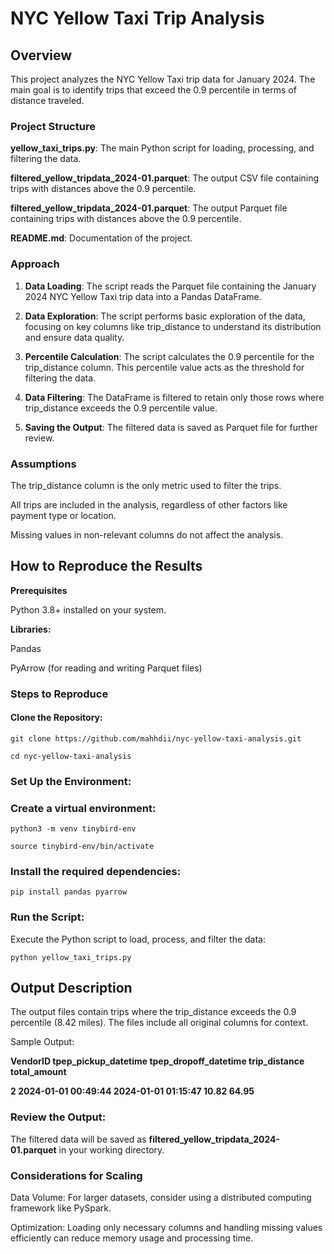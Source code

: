 # NYC Yellow Taxi Trip Analysis

## Overview

This project analyzes the NYC Yellow Taxi trip data for January 2024. The main goal is to identify trips that exceed the 0.9 percentile in terms of distance traveled.

### Project Structure

**yellow_taxi_trips.py**: The main Python script for loading, processing, and filtering the data.

**filtered_yellow_tripdata_2024-01.parquet**: The output CSV file containing trips with distances above the 0.9 percentile.

**filtered_yellow_tripdata_2024-01.parquet**: The output Parquet file containing trips with distances above the 0.9 percentile.

**README.md**: Documentation of the project.

### Approach
1. **Data Loading**: 
The script reads the Parquet file containing the January 2024 NYC Yellow Taxi trip data into a Pandas DataFrame.

2. **Data Exploration**:
The script performs basic exploration of the data, focusing on key columns like trip_distance to understand its distribution and ensure data quality.

3. **Percentile Calculation**:
The script calculates the 0.9 percentile for the trip_distance column. This percentile value acts as the threshold for filtering the data.

4. **Data Filtering**:
The DataFrame is filtered to retain only those rows where trip_distance exceeds the 0.9 percentile value.

5. **Saving the Output**:
The filtered data is saved as Parquet file for further review.

### Assumptions

The trip_distance column is the only metric used to filter the trips.

All trips are included in the analysis, regardless of other factors like payment type or location.

Missing values in non-relevant columns do not affect the analysis.

## How to Reproduce the Results

**Prerequisites**

Python 3.8+ installed on your system.

**Libraries:**

Pandas

PyArrow (for reading and writing Parquet files)

### Steps to Reproduce

#### Clone the Repository:


`git clone https://github.com/mahhdii/nyc-yellow-taxi-analysis.git`

`cd nyc-yellow-taxi-analysis`

### **Set Up the Environment:**

### **Create a virtual environment:**

`python3 -m venv tinybird-env`

`source tinybird-env/bin/activate`

### Install the required dependencies:

`pip install pandas pyarrow`

### **Run the Script:**

Execute the Python script to load, process, and filter the data:

`python yellow_taxi_trips.py`


## Output Description

The output files contain trips where the trip_distance exceeds the 0.9 percentile (8.42 miles). The files include all original columns for context.

Sample Output:

**VendorID	tpep_pickup_datetime	tpep_dropoff_datetime	trip_distance	total_amount**

**2	        2024-01-01 00:49:44	    2024-01-01 01:15:47	      10.82	          64.95**


### **Review the Output:**

The filtered data will be saved as **filtered_yellow_tripdata_2024-01.parquet** in your working directory.

### **Considerations for Scaling**

Data Volume: For larger datasets, consider using a distributed computing framework like PySpark.

Optimization: Loading only necessary columns and handling missing values efficiently can reduce memory usage and processing time.